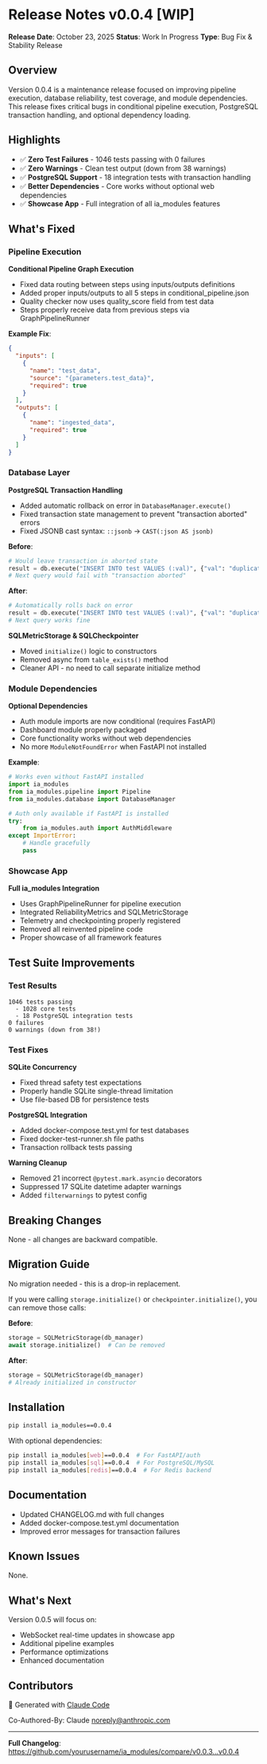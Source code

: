 # Release Notes v0.0.4 [WIP]

**Release Date**: October 23, 2025
**Status**: Work In Progress
**Type**: Bug Fix & Stability Release

## Overview

Version 0.0.4 is a maintenance release focused on improving pipeline execution, database reliability, test coverage, and module dependencies. This release fixes critical bugs in conditional pipeline execution, PostgreSQL transaction handling, and optional dependency loading.

## Highlights

- ✅ **Zero Test Failures** - 1046 tests passing with 0 failures
- ✅ **Zero Warnings** - Clean test output (down from 38 warnings)
- ✅ **PostgreSQL Support** - 18 integration tests with transaction handling
- ✅ **Better Dependencies** - Core works without optional web dependencies
- ✅ **Showcase App** - Full integration of all ia_modules features

## What's Fixed

### Pipeline Execution

**Conditional Pipeline Graph Execution**
- Fixed data routing between steps using inputs/outputs definitions
- Added proper inputs/outputs to all 5 steps in conditional_pipeline.json
- Quality checker now uses quality_score field from test data
- Steps properly receive data from previous steps via GraphPipelineRunner

**Example Fix**:
```json
{
  "inputs": [
    {
      "name": "test_data",
      "source": "{parameters.test_data}",
      "required": true
    }
  ],
  "outputs": [
    {
      "name": "ingested_data",
      "required": true
    }
  ]
}
```

### Database Layer

**PostgreSQL Transaction Handling**
- Added automatic rollback on error in `DatabaseManager.execute()`
- Fixed transaction state management to prevent "transaction aborted" errors
- Fixed JSONB cast syntax: `::jsonb` → `CAST(:json AS jsonb)`

**Before**:
```python
# Would leave transaction in aborted state
result = db.execute("INSERT INTO test VALUES (:val)", {"val": "duplicate"})
# Next query would fail with "transaction aborted"
```

**After**:
```python
# Automatically rolls back on error
result = db.execute("INSERT INTO test VALUES (:val)", {"val": "duplicate"})
# Next query works fine
```

**SQLMetricStorage & SQLCheckpointer**
- Moved `initialize()` logic to constructors
- Removed async from `table_exists()` method
- Cleaner API - no need to call separate initialize method

### Module Dependencies

**Optional Dependencies**
- Auth module imports are now conditional (requires FastAPI)
- Dashboard module properly packaged
- Core functionality works without web dependencies
- No more `ModuleNotFoundError` when FastAPI not installed

**Example**:
```python
# Works even without FastAPI installed
import ia_modules
from ia_modules.pipeline import Pipeline
from ia_modules.database import DatabaseManager

# Auth only available if FastAPI is installed
try:
    from ia_modules.auth import AuthMiddleware
except ImportError:
    # Handle gracefully
    pass
```

### Showcase App

**Full ia_modules Integration**
- Uses GraphPipelineRunner for pipeline execution
- Integrated ReliabilityMetrics and SQLMetricStorage
- Telemetry and checkpointing properly registered
- Removed all reinvented pipeline code
- Proper showcase of all framework features

## Test Suite Improvements

### Test Results
```
1046 tests passing
  - 1028 core tests
  - 18 PostgreSQL integration tests
0 failures
0 warnings (down from 38!)
```

### Test Fixes

**SQLite Concurrency**
- Fixed thread safety test expectations
- Properly handle SQLite single-thread limitation
- Use file-based DB for persistence tests

**PostgreSQL Integration**
- Added docker-compose.test.yml for test databases
- Fixed docker-test-runner.sh file paths
- Transaction rollback tests passing

**Warning Cleanup**
- Removed 21 incorrect `@pytest.mark.asyncio` decorators
- Suppressed 17 SQLite datetime adapter warnings
- Added `filterwarnings` to pytest config

## Breaking Changes

None - all changes are backward compatible.

## Migration Guide

No migration needed - this is a drop-in replacement.

If you were calling `storage.initialize()` or `checkpointer.initialize()`, you can remove those calls:

**Before**:
```python
storage = SQLMetricStorage(db_manager)
await storage.initialize()  # Can be removed
```

**After**:
```python
storage = SQLMetricStorage(db_manager)
# Already initialized in constructor
```

## Installation

```bash
pip install ia_modules==0.0.4
```

With optional dependencies:
```bash
pip install ia_modules[web]==0.0.4  # For FastAPI/auth
pip install ia_modules[sql]==0.0.4  # For PostgreSQL/MySQL
pip install ia_modules[redis]==0.0.4  # For Redis backend
```

## Documentation

- Updated CHANGELOG.md with full changes
- Added docker-compose.test.yml documentation
- Improved error messages for transaction failures

## Known Issues

None.

## What's Next

Version 0.0.5 will focus on:
- WebSocket real-time updates in showcase app
- Additional pipeline examples
- Performance optimizations
- Enhanced documentation

## Contributors

🤖 Generated with [Claude Code](https://claude.com/claude-code)

Co-Authored-By: Claude <noreply@anthropic.com>

---

**Full Changelog**: https://github.com/yourusername/ia_modules/compare/v0.0.3...v0.0.4
